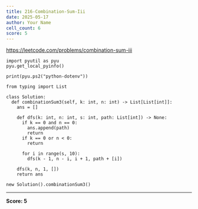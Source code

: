 ```yaml
---
title: 216-Combination-Sum-Iii
date: 2025-05-17
author: Your Name
cell_count: 6
score: 5
---
```


https://leetcode.com/problems/combination-sum-iii


```
import pyutil as pyu
pyu.get_local_pyinfo()
```


```
print(pyu.ps2("python-dotenv"))
```


```
from typing import List
```


```
class Solution:
  def combinationSum3(self, k: int, n: int) -> List[List[int]]:
    ans = []

    def dfs(k: int, n: int, s: int, path: List[int]) -> None:
      if k == 0 and n == 0:
        ans.append(path)
        return
      if k == 0 or n < 0:
        return

      for i in range(s, 10):
        dfs(k - 1, n - i, i + 1, path + [i])

    dfs(k, n, 1, [])
    return ans
```


```
new Solution().combinationSum3()
```


---
**Score: 5**